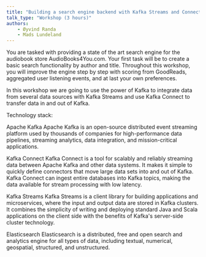 ```yaml
---
title: "Building a search engine backend with Kafka Streams and Connect "
talk_type: "Workshop (3 hours)"
authors:
    - Øyvind Randa
    - Mads Lundeland
---
```

You are tasked with providing a state of the art search engine for the audiobook store AudioBooks4You.com. Your first task will be to create a basic search functionality by author and title. Throughout this workshop, you will improve the engine step by step with scoring from GoodReads, aggregated user listening events, and at last your own preferences.

In this workshop we are going to use the power of Kafka to integrate data from several data sources with Kafka Streams and use Kafka Connect to transfer data in and out of Kafka.

Technology stack: 

Apache Kafka
Apache Kafka is an open-source distributed event streaming platform used by thousands of companies for high-performance data pipelines, streaming analytics, data integration, and mission-critical applications.

Kafka Connect
Kafka Connect is a tool for scalably and reliably streaming data between Apache Kafka and other data systems. It makes it simple to quickly define connectors that move large data sets into and out of Kafka. Kafka Connect can ingest entire databases into Kafka topics, making the data available for stream processing with low latency.

Kafka Streams
Kafka Streams is a client library for building applications and microservices, where the input and output data are stored in Kafka clusters. It combines the simplicity of writing and deploying standard Java and Scala applications on the client side with the benefits of Kafka's server-side cluster technology.

Elasticsearch
Elasticsearch is a distributed, free and open search and analytics engine for all types of data, including textual, numerical, geospatial, structured, and unstructured.

